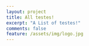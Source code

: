 ```yaml
---
layout: project
title: All testes!
excerpt: "A List of testes!"
comments: false
feature: /assets/img/logo.jpg
---
```

